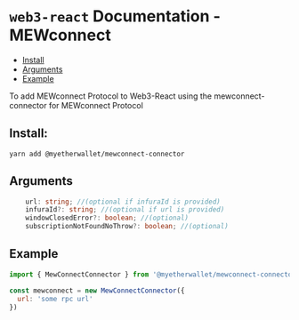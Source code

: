 # `web3-react` Documentation - MEWconnect

- [Install](#install)
- [Arguments](#arguments)
- [Example](#example)


To add MEWconnect Protocol to Web3-React using the mewconnect-connector for MEWconnect Protocol

## Install:
`yarn add @myetherwallet/mewconnect-connector`

## Arguments
```typescript
    url: string; //(optional if infuraId is provided)
    infuraId?: string; //(optional if url is provided)
    windowClosedError?: boolean; //(optional)
    subscriptionNotFoundNoThrow?: boolean; //(optional)
```

## Example
```javascript
import { MewConnectConnector } from '@myetherwallet/mewconnect-connector'

const mewconnect = new MewConnectConnector({
  url: 'some rpc url'
})
```

